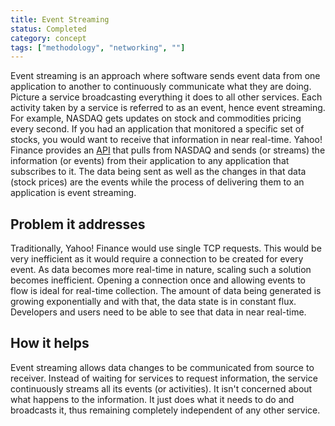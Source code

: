 ```yaml
---
title: Event Streaming
status: Completed
category: concept
tags: ["methodology", "networking", ""]
---
```



Event streaming is an approach where software sends event data from one application to another to continuously communicate what they are doing.
Picture a service broadcasting everything it does to all other services.
Each activity taken by a service is referred to as an event, hence event streaming.
For example, NASDAQ gets updates on stock and commodities pricing every second.
If you had an application that monitored a specific set of stocks, you would want to receive that information in near real-time.
Yahoo! Finance provides an [API](/application-programming-interface/) that pulls from NASDAQ and sends (or streams) the information (or events) from their application to any application that subscribes to it.
The data being sent as well as the changes in that data (stock prices) are the events while the process of delivering them to an application is event streaming.

## Problem it addresses

Traditionally, Yahoo! Finance would use single TCP requests.
This would be very inefficient as it would require a connection to be created for every event.
As data becomes more real-time in nature, scaling such a solution becomes inefficient.
Opening a connection once and allowing events to flow is ideal for real-time collection.
The amount of data being generated is growing exponentially and with that, the data state is in constant flux. Developers and users need to be able to see that data in near real-time.

## How it helps

Event streaming allows data changes to be communicated from source to receiver.
Instead of waiting for services to request information, the service continuously streams all its events (or activities).
It isn't concerned about what happens to the information.
It just does what it needs to do and broadcasts it, thus remaining completely independent of any other service.
